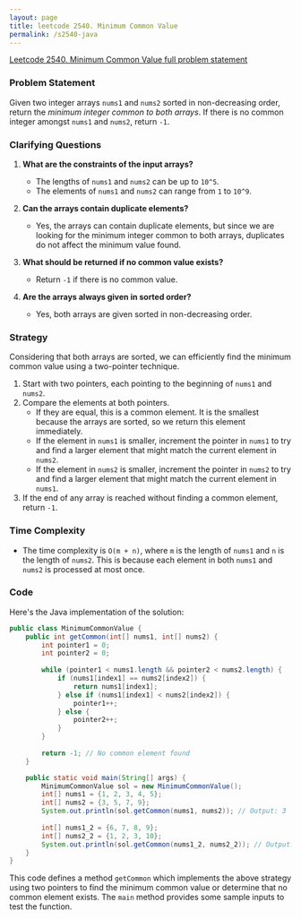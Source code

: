```yaml
---
layout: page
title: leetcode 2540. Minimum Common Value
permalink: /s2540-java
---
```

[Leetcode 2540. Minimum Common Value full problem statement](https://algoadvance.github.io/algoadvance/l2540)
### Problem Statement

Given two integer arrays `nums1` and `nums2` sorted in non-decreasing order, return the *minimum integer common to both arrays*. If there is no common integer amongst `nums1` and `nums2`, return `-1`. 

### Clarifying Questions

1. **What are the constraints of the input arrays?**
   - The lengths of `nums1` and `nums2` can be up to `10^5`.
   - The elements of `nums1` and `nums2` can range from `1` to `10^9`.

2. **Can the arrays contain duplicate elements?**
   - Yes, the arrays can contain duplicate elements, but since we are looking for the minimum integer common to both arrays, duplicates do not affect the minimum value found.

3. **What should be returned if no common value exists?**
   - Return `-1` if there is no common value.

4. **Are the arrays always given in sorted order?**
   - Yes, both arrays are given sorted in non-decreasing order.

### Strategy

Considering that both arrays are sorted, we can efficiently find the minimum common value using a two-pointer technique. 

1. Start with two pointers, each pointing to the beginning of `nums1` and `nums2`.
2. Compare the elements at both pointers.
   - If they are equal, this is a common element. It is the smallest because the arrays are sorted, so we return this element immediately.
   - If the element in `nums1` is smaller, increment the pointer in `nums1` to try and find a larger element that might match the current element in `nums2`.
   - If the element in `nums2` is smaller, increment the pointer in `nums2` to try and find a larger element that might match the current element in `nums1`.
3. If the end of any array is reached without finding a common element, return `-1`.

### Time Complexity

- The time complexity is `O(m + n)`, where `m` is the length of `nums1` and `n` is the length of `nums2`. This is because each element in both `nums1` and `nums2` is processed at most once.

### Code

Here's the Java implementation of the solution:

```java
public class MinimumCommonValue {
    public int getCommon(int[] nums1, int[] nums2) {
        int pointer1 = 0;
        int pointer2 = 0;
        
        while (pointer1 < nums1.length && pointer2 < nums2.length) {
            if (nums1[index1] == nums2[index2]) {
                return nums1[index1];
            } else if (nums1[index1] < nums2[index2]) {
                pointer1++;
            } else {
                pointer2++;
            }
        }
        
        return -1; // No common element found
    }

    public static void main(String[] args) {
        MinimumCommonValue sol = new MinimumCommonValue();
        int[] nums1 = {1, 2, 3, 4, 5};
        int[] nums2 = {3, 5, 7, 9};
        System.out.println(sol.getCommon(nums1, nums2)); // Output: 3
        
        int[] nums1_2 = {6, 7, 8, 9};
        int[] nums2_2 = {1, 2, 3, 10};
        System.out.println(sol.getCommon(nums1_2, nums2_2)); // Output: -1
    }
}
```

This code defines a method `getCommon` which implements the above strategy using two pointers to find the minimum common value or determine that no common element exists. The `main` method provides some sample inputs to test the function.